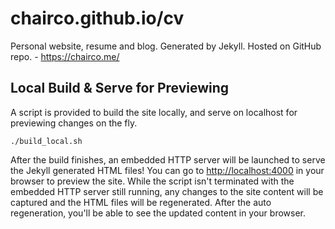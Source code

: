 # chairco.github.io/cv
Personal website, resume and blog. Generated by Jekyll. Hosted on GitHub repo. - https://chairco.me/

## Local Build & Serve for Previewing

A script is provided to build the site locally, and serve on localhost for previewing changes on the fly.

```
./build_local.sh
```

After the build finishes, an embedded HTTP server will be launched to serve the Jekyll generated
HTML files! You can go to <a href="http://localhost:4000">http://localhost:4000</a> in your browser
to preview the site. While the script isn't terminated with the embedded HTTP server still running,
any changes to the site content will be captured and the HTML files will be regenerated. After the
auto regeneration, you'll be able to see the updated content in your browser.

